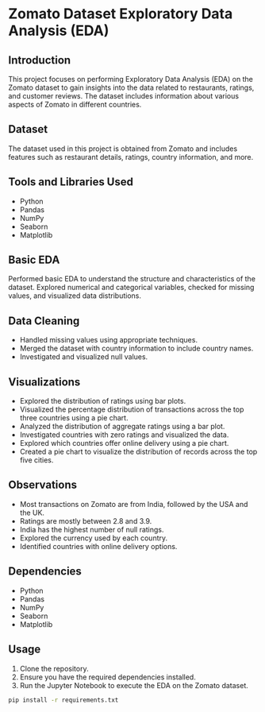 # Zomato Dataset Exploratory Data Analysis (EDA)

## Introduction
This project focuses on performing Exploratory Data Analysis (EDA) on the Zomato dataset to gain insights into the data related to restaurants, ratings, and customer reviews. The dataset includes information about various aspects of Zomato in different countries.

## Dataset
The dataset used in this project is obtained from Zomato and includes features such as restaurant details, ratings, country information, and more.

## Tools and Libraries Used
- Python
- Pandas
- NumPy
- Seaborn
- Matplotlib

## Basic EDA
Performed basic EDA to understand the structure and characteristics of the dataset. Explored numerical and categorical variables, checked for missing values, and visualized data distributions.

## Data Cleaning
- Handled missing values using appropriate techniques.
- Merged the dataset with country information to include country names.
- Investigated and visualized null values.

## Visualizations
- Explored the distribution of ratings using bar plots.
- Visualized the percentage distribution of transactions across the top three countries using a pie chart.
- Analyzed the distribution of aggregate ratings using a bar plot.
- Investigated countries with zero ratings and visualized the data.
- Explored which countries offer online delivery using a pie chart.
- Created a pie chart to visualize the distribution of records across the top five cities.

## Observations
- Most transactions on Zomato are from India, followed by the USA and the UK.
- Ratings are mostly between 2.8 and 3.9.
- India has the highest number of null ratings.
- Explored the currency used by each country.
- Identified countries with online delivery options.

## Dependencies
- Python
- Pandas
- NumPy
- Seaborn
- Matplotlib

## Usage
1. Clone the repository.
2. Ensure you have the required dependencies installed.
3. Run the Jupyter Notebook to execute the EDA on the Zomato dataset.

```bash
pip install -r requirements.txt
